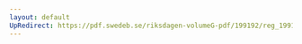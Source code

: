 ```yaml
---
layout: default
UpRedirect: https://pdf.swedeb.se/riksdagen-volumeG-pdf/199192/reg_199192_SfU.pdf
---
```

